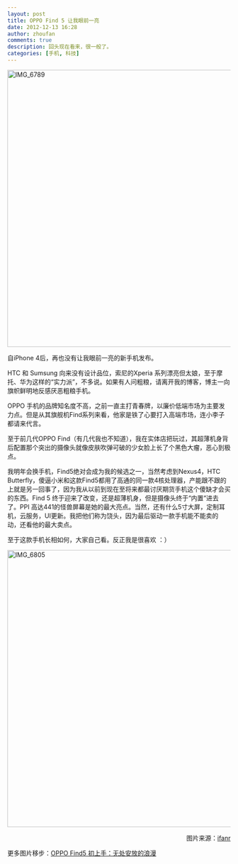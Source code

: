 ```yaml
---
layout: post
title: OPPO Find 5 让我眼前一亮
date: 2012-12-13 16:28
author: zhoufan
comments: true   
description: 回头现在看来，很一般了。
categories: [手机, 科技]
---
```

<img class="alignleft size-full wp-image-138" alt="IMG_6789" src="http://zhoufan.org/wp-content/uploads/2012/12/IMG_6789.jpg" width="1000" height="625" />

自iPhone 4后，再也没有让我眼前一亮的新手机发布。

HTC 和 Sumsung 向来没有设计品位，索尼的Xperia 系列漂亮但太娘，至于摩托、华为这样的“实力派”，不多说。如果有人问粗粮，请离开我的博客，博主一向旗帜鲜明地反感厌恶粗粮手机。

OPPO 手机的品牌知名度不高，之前一直主打青春牌，以廉价低端市场为主要发力点。但是从其旗舰机Find系列来看，他家是铁了心要打入高端市场，连小李子都请来代言。

至于前几代OPPO Find（有几代我也不知道），我在实体店把玩过，其超薄机身背后配置那个突出的摄像头就像皮肤吹弹可破的少女脸上长了个黑色大瘤，恶心到极点。

我明年会换手机，Find5绝对会成为我的候选之一，当然考虑到Nexus4，HTC Butterfly，傻逼小米和这款Find5都用了高通的同一款4核处理器，产能跟不跟的上就是另一回事了，因为我从以前到现在至将来都最讨厌期货手机这个傻缺才会买的东西。Find 5 终于迎来了改变，还是超薄机身，但是摄像头终于“内置“进去了。PPI 高达441的怪兽屏幕是她的最大亮点。当然，还有什么5寸大屏，定制耳机，云服务，UI更新。我把他们称为饶头，因为最后驱动一款手机能不能卖的动，还看他的最大卖点。

至于这款手机长相如何，大家自己看。反正我是很喜欢 ：）

<a href="http://zhoufan.org/2012/12/13/oppo-finder-5/img_6805/" rel="attachment wp-att-141"><img class="alignleft size-full wp-image-141" alt="IMG_6805" src="http://zhoufan.org/wp-content/uploads/2012/12/IMG_6805.jpg" width="1000" height="625" /></a>
<p style="text-align: right;"> 图片来源：<a title="爱范儿" href="http://ifanr.com" target="_blank">ifanr</a></p>
<p style="text-align: left;">更多图片移步：<a title="OPPO Find 5 初上手：无处安放的浪漫" href="http://www.ifanr.com/215610" target="_blank">OPPO Find5 初上手：无处安放的浪漫</a></p>
